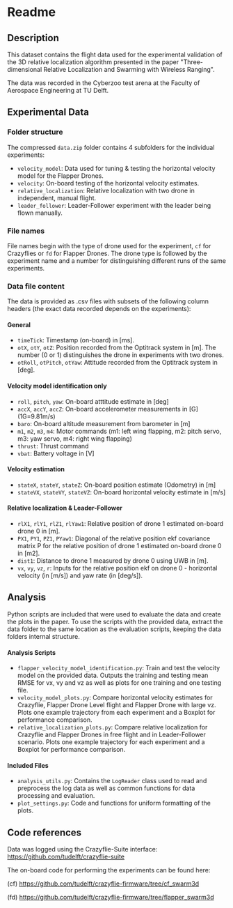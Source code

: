 # Readme
## Description
This dataset contains the flight data used for the experimental validation of the 3D relative localization algorithm presented in the paper "Three-dimensional Relative Localization and Swarming with Wireless Ranging".

The data was recorded in the Cyberzoo test arena at the Faculty of Aerospace Engineering at TU Delft. 

## Experimental Data
### Folder structure
The compressed ```data.zip``` folder contains 4 subfolders for the individual experiments:
- ```velocity_model```: Data used for tuning & testing the horizontal velocity model for the Flapper Drones. 
- ```velocity```: On-board testing of the horizontal velocity estimates.
- ```relative_localization```: Relative localization with two drone in independent, manual flight.
- ```leader_follower```: Leader-Follower experiment with the leader being flown manually.

### File names
File names begin with the type of drone used for the experiment, ```cf``` for Crazyflies or ```fd``` for Flapper Drones. The drone type is followed by the experiment name and a number for distinguishing different runs of the same experiments.

### Data file content
The data is provided as .csv files with subsets of the following column headers (the exact data recorded depends on the experiments): 
#### General
- ```timeTick```: Timestamp (on-board) in [ms].
- ```otX```, ```otY```, ```otZ```: Position recorded from the Optitrack system in [m]. The number (0 or 1) distinguishes the drone in experiments with two drones.
- ```otRoll```, ```otPitch```, ```otYaw```: Attitude recorded from the Optitrack system in [deg].
#### Velocity model identification only
- ```roll```, ```pitch```, ```yaw```: On-board atttitude estimate in [deg]
- ```accX```, ```accY```, ```accZ```: On-board accelerometer measurements in [G] (1G=9.81m/s)
- ```baro```: On-board altitude measurement from barometer in [m]
- ```m1```,  ```m2```,  ```m3```,  ```m4```: Motor commands (m1: left wing flapping, m2: pitch servo, m3: yaw servo, m4: right wing flapping)
- ```thrust```: Thrust command
- ```vbat```: Battery voltage in [V]
#### Velocity estimation
- ```stateX```, ```stateY```, ```stateZ```: On-board position estimate (Odometry) in [m]
- ```stateVX```, ```stateVY```, ```stateVZ```: On-board horizontal velocity estimate in [m/s]
#### Relative localization & Leader-Follower
- ```rlX1```, ```rlY1```, ```rlZ1```, ```rlYaw1```: Relative position of drone 1 estimated on-board drone 0 in [m].
- ```PX1```, ```PY1```, ```PZ1```, ```PYaw1```: Diagonal of the relative position ekf covariance matrix P for the relative position of drone 1 estimated on-board drone 0 in [m2].
- ```dist1```: Distance to drone 1 measured by drone 0 using UWB in [m].
- ```vx```, ```vy```, ```vz```, ```r```: Inputs for the relative position ekf on drone 0 - horizontal velocity (in [m/s]) and yaw rate (in [deg/s]).

## Analysis
Python scripts are included that were used to evaluate the data and create the plots in the paper. To use the scripts with the provided data, extract the data folder to the same location as the evaluation scripts, keeping the data folders internal structure.

#### Analysis Scripts
- ```flapper_velocity_model_identification.py```: Train and test the velocity model on the provided data. Outputs the training and testing mean RMSE for vx, vy and vz as well as plots for one training and one testing file. 
- ```velocity_model_plots.py```: Compare horizontal velocity estimates for Crazyflie, Flapper Drone Level flight and Flapper Drone with large vz. Plots one example trajectory from each experiment and a Boxplot for performance comparison.
- ```relative_localization_plots.py```: Compare relative localization for Crazyflie and Flapper Drones in free flight and in Leader-Follower scenario. Plots one example trajectory for each experiment and a Boxplot for performance comparison.

#### Included Files
- ```analysis_utils.py```: Contains the ```LogReader``` class used to read and preprocess the log data as well as common functions for data processing and evaluation.
- ```plot_settings.py```: Code and functions for uniform formatting of the plots.


## Code references

Data was logged using the Crazyflie-Suite interface: https://github.com/tudelft/crazyflie-suite

The on-board code for performing the experiments can be found here:

(cf) https://github.com/tudelft/crazyflie-firmware/tree/cf_swarm3d

(fd) https://github.com/tudelft/crazyflie-firmware/tree/flapper_swarm3d
